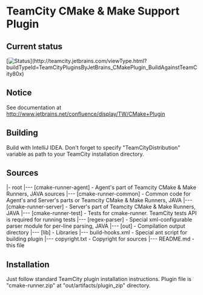 TeamCity CMake & Make Support Plugin
=============

Current status
--------------
[![Status](http://teamcity.jetbrains.com/app/rest/builds/buildType:\(id:TeamCityPluginsByJetBrains_CMakePlugin_BuildAgainstTeamCity80x\)/statusIcon)](http://teamcity.jetbrains.com/viewType.html?buildTypeId=TeamCityPluginsByJetBrains_CMakePlugin_BuildAgainstTeamCity80x)

Notice
------
See documentation at http://www.jetbrains.net/confluence/display/TW/CMake+Plugin

Building
--------
Build with IntelliJ IDEA. Don't forget to specify "TeamCityDistribution" variable as path to your TeamCity installation directory.

Sources
-------

 |- root
 |--- [cmake-runner-agent] - Agent's part of Teamcity CMake & Make Runners, JAVA sources
 |--- [cmake-runner-common] - Common code for Agent's and Server's parts or Teamcity CMake & Make Runners, JAVA
 |--- [cmake-runner-server] - Server's part of Teamcity CMake & Make Runners, JAVA
 |--- [cmake-runner-test] - Tests for cmake-runner. TeamCity tests API is required for running tests
 |--- [regex-parser] - Special xml-configurable parser module for per-line parsing, JAVA
 |--- [out] - Compilation output directory
 |--- [lib] - Libraries
 |--- build-hooks.xml - Special ant script for building plugin
 |--- copyright.txt - Copyright for sources
 |--- README.md - this file

Installation
------------
Just follow standard TeamCity plugin installation instructions.
Plugin file is "cmake-runner.zip" at "out/artifacts/plugin_zip" directory.
